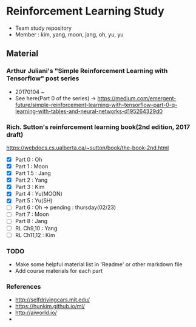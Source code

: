 # Reinforcement Learning Study
- Team study repository
- Member : kim, yang, moon, jang, oh, yu, yu

## Material
### Arthur Juliani's "Simple Reinforcement Learning with Tensorflow" post series 
- 20170104 ~ 
- See here(Part 0 of the series) -> https://medium.com/emergent-future/simple-reinforcement-learning-with-tensorflow-part-0-q-learning-with-tables-and-neural-networks-d195264329d0
### Rich. Sutton's reinforcement learning book(2nd edition, 2017 draft)
https://webdocs.cs.ualberta.ca/~sutton/book/the-book-2nd.html

- [X] Part 0 : Oh 
- [X] Part 1 : Moon 
- [X] Part 1.5 : Jang 
- [X] Part 2 : Yang
- [X] Part 3 : Kim
- [X] Part 4 : Yu(MOON)
- [X] Part 5 : Yu(SH)
- [ ] Part 6 : Oh -> pending : thursday(02/23)
- [ ] Part 7 : Moon 
- [ ] Part 8 : Jang
- [ ] RL Ch9,10 : Yang
- [ ] RL Ch11,12 : Kim

### TODO 
- Make some helpful material list in 'Readme' or other markdown file
- Add course materials for each part

### References
- http://selfdrivingcars.mit.edu/
- https://hunkim.github.io/ml/
- http://aiworld.io/
- 
